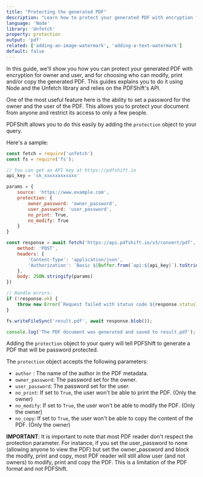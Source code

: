 ```yaml
---
title: "Protecting the generated PDF"
description: "Learn how to protect your generated PDF with encryption for owner and user, and for choosing who can modify, print and/or copy the generated PDF. This guides explains you to do it using Node and the Unfetch library and relies on the PDFShift's API."
language: 'Node'
library: 'Unfetch'
property: protection
output: 'pdf'
related: ['adding-an-image-watermark', 'adding-a-text-watermark']
default: false
---
```


In this guide, we'll show you how you can protect your generated PDF with encryption for owner and user, and for choosing who can modify, print and/or copy the generated PDF. This guides explains you to do it using Node and the Unfetch library and relies on the PDFShift's API.

One of the most useful feature here is the ability to set a password for the owner and the user of the PDF. This allows you to protect your document from anyone and restrict its access to only a few people.

PDFShift allows you to do this easily by adding the `protection` object to your query.

Here's a sample:

```javascript
const fetch = require('unfetch')
const fs = require('fs');

// You can get an API key at https://pdfshift.io
api_key = 'sk_xxxxxxxxxxxx'

params = {
    source: 'https://www.example.com',
    protection: {
        owner_password: 'owner_password',
        user_password: 'user_password',
        no_print: True,
        no_modify: True
    }
}

const response = await fetch('https://api.pdfshift.io/v3/convert/pdf', {
    method: 'POST',
    headers: {
        'Content-Type': 'application/json',
        'Authorization': `Basic ${Buffer.from(`api:${api_key}`).toString('base64')}`
    },
    body: JSON.stringify(params)
})

// Handle errors:
if (!response.ok) {
    throw new Error(`Request failed with status code ${response.status}: ${response.data}`);
}

fs.writeFileSync('result.pdf', await response.blob());

console.log('The PDF document was generated and saved to result.pdf');
```

Adding the `protection` object to your query will tell PDFShift to generate a PDF that will be password protected.

The `protection` object accepts the following parameters:

 * `author` : The name of the author in the PDF metadata.
 * `owner_password`: The password set for the owner.
 * `user_password`: The password set for the user.
 * `no_print`: If set to `True`, the user won't be able to print the PDF. (Only the owner)
 * `no_modify`: If set to `True`, the user won't be able to modify the PDF. (Only the owner)
 * `no_copy`: If set to `True`, the user won't be able to copy the content of the PDF. (Only the owner)


**IMPORTANT**:
It is important to note that most PDF reader don't respect the protection parameter. For instance, if you set the user_password to none (allowing anyone to view the PDF) but set the owner_password and block the modify, print and copy, most PDF reader will still allow user (and not owners) to modify, print and copy the PDF. This is a limitation of the PDF format and not PDFShift.
